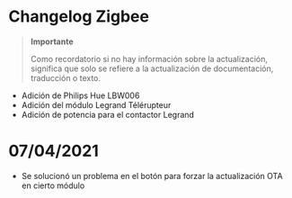 # Changelog Zigbee

>**Importante**
>
>Como recordatorio si no hay información sobre la actualización, significa que solo se refiere a la actualización de documentación, traducción o texto.

- Adición de Philips Hue LBW006
- Adición del módulo Legrand Télérupteur
- Adición de potencia para el contactor Legrand

# 07/04/2021

- Se solucionó un problema en el botón para forzar la actualización OTA en cierto módulo